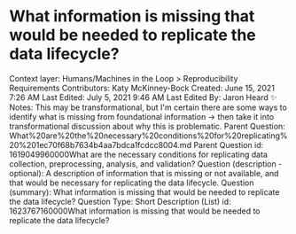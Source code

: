 # What information is missing that would be needed to replicate the data lifecycle?

Context layer: Humans/Machines in the Loop > Reproducibility Requirements
Contributors: Katy McKinney-Bock
Created: June 15, 2021 7:26 AM
Last Edited: July 5, 2021 9:46 AM
Last Edited By: Jaron Heard ✨
Notes: This may be transformational, but I'm certain there are some ways to identify what is missing from foundational information → then take it into transformational discussion about why this is problematic. 
Parent Question: What%20are%20the%20necessary%20conditions%20for%20replicating%20%201ec70f68b7634b4aa7bdca1fcdcc8004.md
Parent Question id: 1619049960000What are the necessary conditions for replicating data collection, preprocessing, analysis, and validation? 
Question (description - optional): A description of information that is missing or not available, and that would be necessary for replicating the data lifecycle.
Question (summary): What information is missing that would be needed to replicate the data lifecycle? 
Question Type: Short Description (List)
id: 1623767160000What information is missing that would be needed to replicate the data lifecycle?